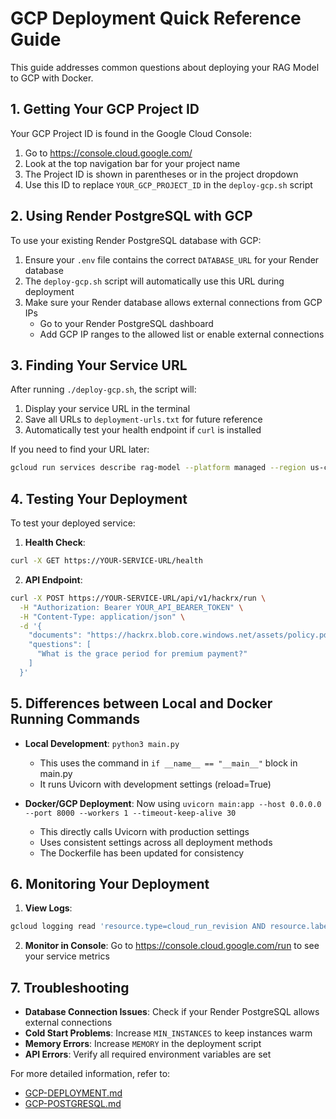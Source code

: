 # GCP Deployment Quick Reference Guide

This guide addresses common questions about deploying your RAG Model to GCP with Docker.

## 1. Getting Your GCP Project ID

Your GCP Project ID is found in the Google Cloud Console:
1. Go to https://console.cloud.google.com/
2. Look at the top navigation bar for your project name
3. The Project ID is shown in parentheses or in the project dropdown
4. Use this ID to replace `YOUR_GCP_PROJECT_ID` in the `deploy-gcp.sh` script

## 2. Using Render PostgreSQL with GCP

To use your existing Render PostgreSQL database with GCP:
1. Ensure your `.env` file contains the correct `DATABASE_URL` for your Render database
2. The `deploy-gcp.sh` script will automatically use this URL during deployment
3. Make sure your Render database allows external connections from GCP IPs
   - Go to your Render PostgreSQL dashboard
   - Add GCP IP ranges to the allowed list or enable external connections

## 3. Finding Your Service URL

After running `./deploy-gcp.sh`, the script will:
1. Display your service URL in the terminal
2. Save all URLs to `deployment-urls.txt` for future reference
3. Automatically test your health endpoint if `curl` is installed

If you need to find your URL later:
```bash
gcloud run services describe rag-model --platform managed --region us-central1 --format 'value(status.url)'
```

## 4. Testing Your Deployment

To test your deployed service:

1. **Health Check**:
```bash
curl -X GET https://YOUR-SERVICE-URL/health
```

2. **API Endpoint**:
```bash
curl -X POST https://YOUR-SERVICE-URL/api/v1/hackrx/run \
  -H "Authorization: Bearer YOUR_API_BEARER_TOKEN" \
  -H "Content-Type: application/json" \
  -d '{
    "documents": "https://hackrx.blob.core.windows.net/assets/policy.pdf",
    "questions": [
      "What is the grace period for premium payment?"
    ]
  }'
```

## 5. Differences between Local and Docker Running Commands

- **Local Development**: `python3 main.py`
  - This uses the command in `if __name__ == "__main__"` block in main.py
  - It runs Uvicorn with development settings (reload=True)

- **Docker/GCP Deployment**: Now using `uvicorn main:app --host 0.0.0.0 --port 8000 --workers 1 --timeout-keep-alive 30`
  - This directly calls Uvicorn with production settings
  - Uses consistent settings across all deployment methods
  - The Dockerfile has been updated for consistency

## 6. Monitoring Your Deployment

1. **View Logs**:
```bash
gcloud logging read 'resource.type=cloud_run_revision AND resource.labels.service_name=rag-model'
```

2. **Monitor in Console**:
Go to https://console.cloud.google.com/run to see your service metrics

## 7. Troubleshooting

- **Database Connection Issues**: Check if your Render PostgreSQL allows external connections
- **Cold Start Problems**: Increase `MIN_INSTANCES` to keep instances warm
- **Memory Errors**: Increase `MEMORY` in the deployment script
- **API Errors**: Verify all required environment variables are set

For more detailed information, refer to:
- [GCP-DEPLOYMENT.md](./GCP-DEPLOYMENT.md)
- [GCP-POSTGRESQL.md](./GCP-POSTGRESQL.md)
